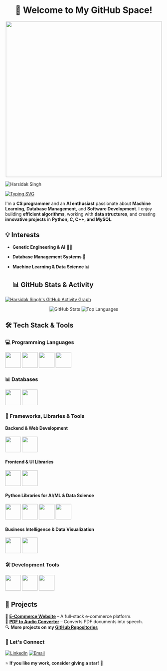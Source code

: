 <h1 align="center">
  🚀 Welcome to My GitHub Space!  
</h1>

<p align="center">
  <img src="https://media.giphy.com/media/3o7abldj0b3rxrZUxW/giphy.gif" width="500">
</p>


![Harsidak Singh](https://github.com/Sidak-2804/Sidak-rookie/blob/main/DALL%C2%B7E%202025-02-24%2014.00.47%20-%20A%20sleek%20rectangular%20banner%20for%20a%20GitHub%20README%20featuring%20a%20modern%2C%20high-tech%20design.%20The%20banner%20should%20showcase%20a%20variety%20of%20programming%20languages%2C%20fr.png)


[![Typing SVG](https://readme-typing-svg.demolab.com?font=Fira+Code&duration=4500&pause=900&width=435&lines=Hey+there!+%E2%9C%A8+I+am+Harsidak+Singh+%E2%9C%A8;Welcome+to+my+profile!+%F0%9F%92%BB;Turning+data+into+actionable+insights+%F0%9F%8F%86)](https://git.io/typing-svg)

I'm a **CS programmer** and an **AI enthusiast** passionate about **Machine Learning**, **Database Management**, and **Software Development**. I enjoy building **efficient algorithms**, working with **data structures**, and creating **innovative projects** in **Python, C, C++, and MySQL**.

## 💡 Interests
- **Genetic Engineering & AI** 🔬🤖
- **Database Management Systems** 💾
- **Machine Learning & Data Science** 📊

  ## 📊 GitHub Stats & Activity 

[![Harsidak Singh's GitHub Activity Graph](https://github-readme-activity-graph.vercel.app/graph?username=Sidak-2804&theme=react-dark)](https://github.com/ashutosh00710/github-readme-activity-graph)

<p align="center">
  <img src="https://github-readme-stats.vercel.app/api?username=Sidak-2804&show_icons=true&theme=radical&hide_border=true" alt="GitHub Stats">
  <img src="https://github-readme-stats.vercel.app/api/top-langs/?username=Sidak-2804&theme=radical&hide_border=true&layout=compact" alt="Top Languages">
</p>


## 🛠️ Tech Stack & Tools  

### 💻 Programming Languages  
<p align="left">
  <img src="https://cdn.jsdelivr.net/gh/devicons/devicon/icons/python/python-original.svg" height="50" />
  <img src="https://cdn.jsdelivr.net/gh/devicons/devicon/icons/c/c-original.svg" height="50" />
  <img src="https://cdn.jsdelivr.net/gh/devicons/devicon/icons/cplusplus/cplusplus-original.svg" height="50" />
  <img src="https://cdn.jsdelivr.net/gh/devicons/devicon/icons/r/r-original.svg" height="50" />
</p>

### 📊 Databases  
<p align="left">
  <img src="https://cdn.jsdelivr.net/gh/devicons/devicon/icons/mysql/mysql-original.svg" height="50" />
  <img src="https://cdn.jsdelivr.net/gh/devicons/devicon/icons/mongodb/mongodb-original.svg" height="50" />
</p>

### 🚀 Frameworks, Libraries & Tools  

#### **Backend & Web Development**  
<p align="left">
  <img src="https://cdn.jsdelivr.net/gh/devicons/devicon/icons/django/django-plain.svg" height="50" />
  <img src="https://cdn.jsdelivr.net/gh/devicons/devicon/icons/flask/flask-original.svg" height="50" />
</p>

#### **Frontend & UI Libraries**  
<p align="left">
  <img src="https://cdn.jsdelivr.net/gh/devicons/devicon/icons/react/react-original.svg" height="50" />
  <img src="https://cdn.jsdelivr.net/gh/devicons/devicon/icons/bootstrap/bootstrap-original.svg" height="50" />
</p>

#### **Python Libraries for AI/ML & Data Science**  
<p align="left">
  <img src="https://cdn.jsdelivr.net/gh/devicons/devicon/icons/numpy/numpy-original.svg" height="50" />
  <img src="https://cdn.jsdelivr.net/gh/devicons/devicon/icons/pandas/pandas-original.svg" height="50" />
  <img src="https://cdn.jsdelivr.net/gh/devicons/devicon/icons/tensorflow/tensorflow-original.svg" height="50" />
  <img src="https://cdn.jsdelivr.net/gh/devicons/devicon/icons/pytorch/pytorch-original.svg" height="50" />
</p>

#### **Business Intelligence & Data Visualization**  
<p align="left">
  <img src="https://upload.wikimedia.org/wikipedia/commons/4/45/Tableau_Logo.png" height="50" />
  <img src="https://upload.wikimedia.org/wikipedia/commons/c/cf/Power_BI_logo.svg" height="50" />
</p>

### 🛠️ Development Tools  
<p align="left">
  <img src="https://cdn.jsdelivr.net/gh/devicons/devicon/icons/vscode/vscode-original.svg" height="50" />
  <img src="https://cdn.jsdelivr.net/gh/devicons/devicon/icons/git/git-original.svg" height="50" />
  <img src="https://cdn.jsdelivr.net/gh/devicons/devicon/icons/github/github-original.svg" height="50" />
</p>



## 📌 Projects
🚀 **[E-Commerce Website](https://github.com/yourusername/ecommerce-project)** – A full-stack e-commerce platform.  
📖 **[PDF to Audio Converter](https://github.com/yourusername/pdf-audio-converter)** – Converts PDF documents into speech.  
🔍 **More projects on my [GitHub Repositories](https://github.com/yourusername?tab=repositories)**

### 🤝 **Let's Connect**
<p align="left">
  <a href="https://www.linkedin.com/in/harsidak-singh2804/" target="_blank"><img src="https://img.shields.io/badge/LinkedIn-0077B5?style=for-the-badge&logo=linkedin&logoColor=white" alt="LinkedIn"/></a>
  <a href="mailto:sharsidak@gmail.com" target="_blank"><img src="https://img.shields.io/badge/Email-D14836?style=for-the-badge&logo=gmail&logoColor=white" alt="Email"/></a>
</p>  

⭐ **If you like my work, consider giving a star!** 🌟

